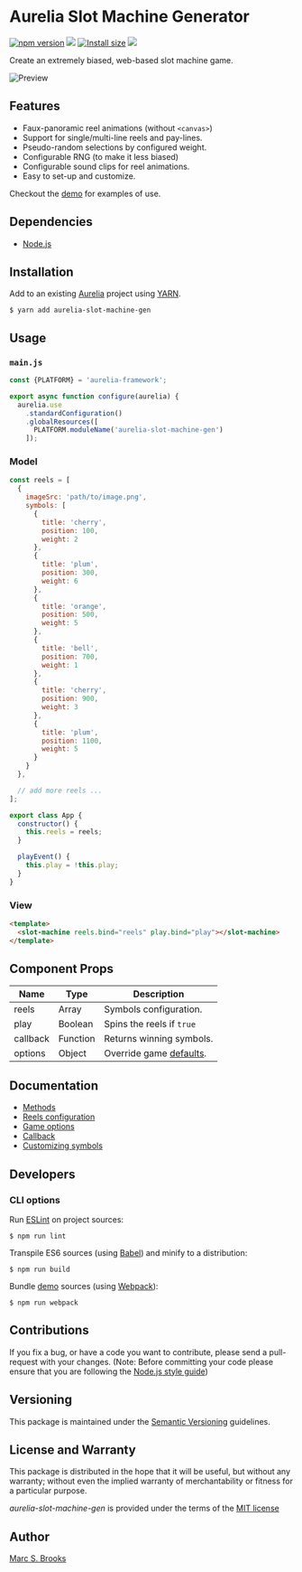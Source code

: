 # Aurelia Slot Machine Generator

[![npm version](https://badge.fury.io/js/aurelia-slot-machine-gen.svg)](https://badge.fury.io/js/aurelia-slot-machine-gen) [![](https://img.shields.io/npm/dm/aurelia-slot-machine-gen)](https://www.npmjs.com/package/aurelia-slot-machine-gen) [![Install size](https://packagephobia.com/badge?p=aurelia-slot-machine-gen)](https://packagephobia.com/result?p=aurelia-slot-machine-gen) [![](https://img.shields.io/github/v/release/nuxy/aurelia-slot-machine-gen)](https://github.com/nuxy/aurelia-slot-machine-gen/releases)

Create an extremely biased, web-based slot machine game.

![Preview](https://raw.githubusercontent.com/nuxy/slot-machine-gen/master/package.gif)

## Features

- Faux-panoramic reel animations (without `<canvas>`)
- Support for single/multi-line reels and pay-lines.
- Pseudo-random selections by configured weight.
- Configurable RNG (to make it less biased)
- Configurable sound clips for reel animations.
- Easy to set-up and customize.

Checkout the [demo](https://nuxy.github.io/slot-machine-gen) for examples of use.

## Dependencies

- [Node.js](https://nodejs.org)

## Installation

Add to an existing [Aurelia](https://aurelia.io) project using [YARN](https://yarnpkg.com).

    $ yarn add aurelia-slot-machine-gen

## Usage

### `main.js`

```javascript
const {PLATFORM} = 'aurelia-framework';

export async function configure(aurelia) {
  aurelia.use
    .standardConfiguration()
    .globalResources([
      PLATFORM.moduleName('aurelia-slot-machine-gen')
    ]);
```

### Model

```javascript
const reels = [
  {
    imageSrc: 'path/to/image.png',
    symbols: [
      {
        title: 'cherry',
        position: 100,
        weight: 2
      },
      {
        title: 'plum',
        position: 300,
        weight: 6
      },
      {
        title: 'orange',
        position: 500,
        weight: 5
      },
      {
        title: 'bell',
        position: 700,
        weight: 1
      },
      {
        title: 'cherry',
        position: 900,
        weight: 3
      },
      {
        title: 'plum',
        position: 1100,
        weight: 5
      }
    }
  },

  // add more reels ...
];

export class App {
  constructor() {
    this.reels = reels;
  }

  playEvent() {
    this.play = !this.play;
  }
}
```

### View

```html
<template>
  <slot-machine reels.bind="reels" play.bind="play"></slot-machine>
</template>
```

## Component Props

| Name     | Type     | Description               |
|----------|----------|---------------------------|
| reels    | Array    | Symbols configuration.    |
| play     | Boolean  | Spins the reels if `true` |
| callback | Function | Returns winning symbols.  |
| options  | Object   | Override game [defaults](https://github.com/nuxy/slot-machine-gen#reels-configuration). |

## Documentation

- [Methods](https://github.com/nuxy/slot-machine-gen#methods)
- [Reels configuration](https://github.com/nuxy/slot-machine-gen#reels-configuration)
- [Game options](https://github.com/nuxy/slot-machine-gen#game-options)
- [Callback](https://github.com/nuxy/slot-machine-gen#callback)
- [Customizing symbols](https://github.com/nuxy/slot-machine-gen#customizing-symbols)

## Developers

### CLI options

Run [ESLint](https://eslint.org) on project sources:

    $ npm run lint

Transpile ES6 sources (using [Babel](https://babeljs.io)) and minify to a distribution:

    $ npm run build

Bundle [demo](https://github.com/nuxy/aurelia-slot-machine-gen/tree/master/demo) sources (using [Webpack](https://webpack.js.org)):

    $ npm run webpack

## Contributions

If you fix a bug, or have a code you want to contribute, please send a pull-request with your changes. (Note: Before committing your code please ensure that you are following the [Node.js style guide](https://github.com/felixge/node-style-guide))

## Versioning

This package is maintained under the [Semantic Versioning](https://semver.org) guidelines.

## License and Warranty

This package is distributed in the hope that it will be useful, but without any warranty; without even the implied warranty of merchantability or fitness for a particular purpose.

_aurelia-slot-machine-gen_ is provided under the terms of the [MIT license](http://www.opensource.org/licenses/mit-license.php)

## Author

[Marc S. Brooks](https://github.com/nuxy)
